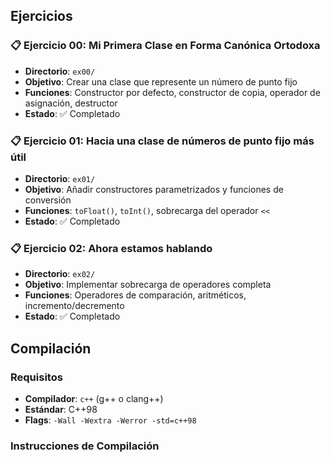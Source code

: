 
## Ejercicios

### 📋 Ejercicio 00: Mi Primera Clase en Forma Canónica Ortodoxa
- **Directorio**: `ex00/`
- **Objetivo**: Crear una clase que represente un número de punto fijo
- **Funciones**: Constructor por defecto, constructor de copia, operador de asignación, destructor
- **Estado**: ✅ Completado

### 📋 Ejercicio 01: Hacia una clase de números de punto fijo más útil
- **Directorio**: `ex01/`
- **Objetivo**: Añadir constructores parametrizados y funciones de conversión
- **Funciones**: `toFloat()`, `toInt()`, sobrecarga del operador `<<`
- **Estado**: ✅ Completado

### 📋 Ejercicio 02: Ahora estamos hablando
- **Directorio**: `ex02/`
- **Objetivo**: Implementar sobrecarga de operadores completa
- **Funciones**: Operadores de comparación, aritméticos, incremento/decremento
- **Estado**: ✅ Completado

## Compilación

### Requisitos
- **Compilador**: `c++` (g++ o clang++)
- **Estándar**: C++98
- **Flags**: `-Wall -Wextra -Werror -std=c++98`

### Instrucciones de Compilación

